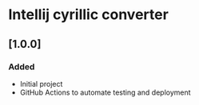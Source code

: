 # Intellij cyrillic converter

## [1.0.0]
### Added
- Initial project
- GitHub Actions to automate testing and deployment